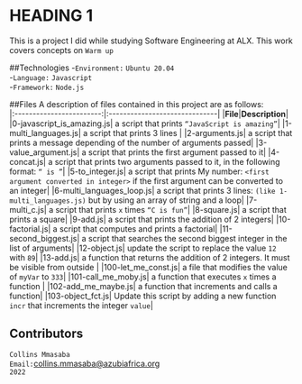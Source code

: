 # HEADING 1
This is a project I did while studying Software Engineering at ALX. This work covers concepts on `Warm up`<br/>

##Technologies
-`Environment:` `Ubuntu 20.04`<br/>
-`Language:` `Javascript`<br/>
-`Framework:` `Node.js`<br/>

##Files
A description of files contained in this project are as follows:<br/>
|:------------------------:|:------------------------------|
|**File**|**Description**|
|0-javascript_is_amazing.js| a script that prints `“JavaScript is amazing”`|
|1-multi_languages.js| a script that prints 3 lines |
|2-arguments.js| a script that prints a message depending of the number of arguments passed|
|3-value_argument.js| a script that prints the first argument passed to it|
|4-concat.js| a script that prints two arguments passed to it, in the following format: `“ is ”`|
|5-to_integer.js| a script that prints My number: `<first argument converted in integer>` if the first argument can be converted to an integer|
|6-multi_languages_loop.js| a script that prints 3 lines: `(like 1-multi_languages.js)` but by using an array of string and a loop|
|7-multi_c.js| a script that prints `x` times `“C is fun”`|
|8-square.js| a script that prints a square|
|9-add.js| a script that prints the addition of 2 integers|
|10-factorial.js| a script that computes and prints a factorial|
|11-second_biggest.js| a script that searches the second biggest integer in the list of arguments|
|12-object.js| update the script to replace the value `12` with `89`|
|13-add.js| a function that returns the addition of 2 integers. It must be visible from outside |
|100-let_me_const.js| a file that modifies the value of `myVar` to `333`|
|101-call_me_moby.js| a function that executes `x` times a function |
|102-add_me_maybe.js| a function that increments and calls a function|
|103-object_fct.js| Update this script by adding a new function `incr` that increments the integer `value`|

## Contributors
`Collins Mmasaba`<br/>
`Email:`<collins.mmasaba@azubiafrica.org><br/>
`2022`
